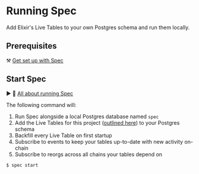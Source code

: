 # Running Spec

Add Elixir's Live Tables to your own Postgres schema and run them locally.

## Prerequisites

⚒️ [Get set up with Spec](./guides/Spec-Setup.md)

## Start Spec

▶️ 🍿 [All about running Spec](https://www.loom.com/share/1c46f77578cb425bb6fc68981355b494)

The following command will:

1. Run Spec alongside a local Postgres database named `spec`
2. Add the Live Tables for this project ([outlined here](./.spec/project.toml)) to your Postgres schema
3. Backfill every Live Table on first startup
4. Subscribe to events to keep your tables up-to-date with new activity on-chain
5. Subscribe to reorgs across all chains your tables depend on

```bash
$ spec start
```